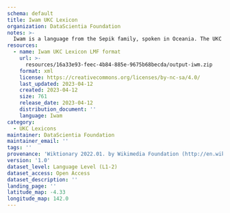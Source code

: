 ```yaml
---
schema: default
title: Iwam UKC Lexicon
organization: DataScientia Foundation
notes: >-
  Iwam is a language from the Sepik family, spoken in Oceania. The UKC Lexicon of Iwam is represented as a lexico-semantic network. It consists of words, word senses, synsets, as well as sense-level and synset-level relationships.
resources:
  - name: Iwam UKC Lexicon LMF format
    url: >-
      resources/16a33e93-feec-4b84-885e-9675b68becda/output-iwm.zip
    format: xml
    license: https://creativecommons.org/licenses/by-nc-sa/4.0/
    last_updated: 2023-04-12
    created: 2023-04-12
    size: 761
    release_date: 2023-04-12
    distribution_document: ''
    language: Iwam
category:
  - UKC Lexicons
maintainer: DataScientia Foundation
maintainer_email: ''
tags: ''
provenance: 'Wiktionary 2022.01. by Wikimedia Foundation (http://en.wiktionary.org); Princeton WordNet 2.1 by Princeton University (https://wordnet.princeton.edu)'
version: '1.0'
dataset_level: Language Level (L1-2)
dataset_access: Open Access
dataset_description: ''
landing_page: ''
latitude_map: -4.33
longitude_map: 142.0
---
```

